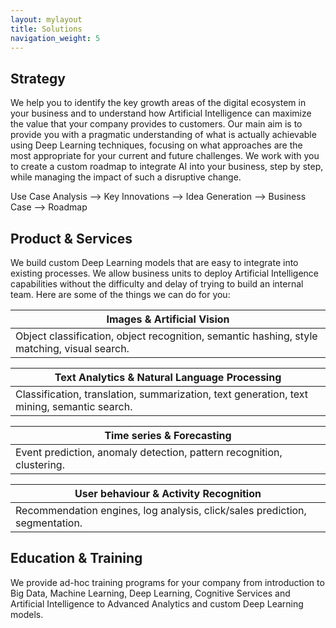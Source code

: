 ```yaml
---
layout: mylayout
title: Solutions
navigation_weight: 5
---
```


## Strategy

We help you to identify the key growth areas of the digital ecosystem in your business and to understand how Artificial Intelligence can maximize the value that your company provides to customers. Our main aim is to provide you with a pragmatic understanding of what is actually achievable using Deep Learning techniques, focusing on what approaches are the most appropriate for your current and future challenges. We work with you to create a custom roadmap to integrate AI into your business, step by step, while managing the impact of such a disruptive change.

<div class="slogan">
    <p>Use Case Analysis ⟶ Key Innovations ⟶ Idea Generation ⟶ Business Case ⟶ Roadmap</p>
</div>
 
## Product & Services

We build custom Deep Learning models that are easy to integrate into existing processes. We allow business units to deploy Artificial Intelligence capabilities without the difficulty and delay of trying to build an internal team. Here are some of the things we can do for you:

| Images & Artificial Vision |
|-|
| Object classification, object recognition, semantic hashing, style matching, visual search. |


| Text Analytics & Natural Language Processing |
|-|
| Classification, translation, summarization, text generation, text mining, semantic search. |


| Time series & Forecasting |
|-|
| Event prediction, anomaly detection, pattern recognition, clustering. |


| User behaviour & Activity Recognition |
|-|
| Recommendation engines, log analysis, click/sales prediction, segmentation. |

## Education & Training

We provide ad-hoc training programs for your company from introduction to Big Data, Machine Learning, Deep Learning, Cognitive Services and Artificial Intelligence to Advanced Analytics and custom Deep Learning models.

